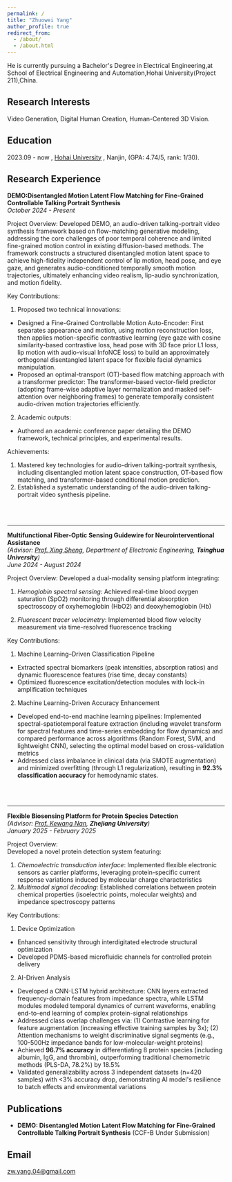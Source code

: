 ```yaml
---
permalink: /
title: "Zhuowei Yang"
author_profile: true
redirect_from: 
  - /about/
  - /about.html
---
```

He is currently pursuing a Bachelor's Degree in Electrical Engineering,at School of Electrical Engineering and Automation,Hohai University(Project 211),China.

Research Interests
------
Video Generation, Digital Human Creation, Human-Centered 3D Vision.



Education
------
2023.09 -  now , [Hohai University](https://www.hhu.edu.cn/) , Nanjin, (GPA: 4.74/5, rank: 1/30).



Research Experience
------
**DEMO:Disentangled Motion Latent Flow Matching for Fine-Grained Controllable Talking Portrait Synthesis**<br />
*October 2024 - Present*

Project Overview: Developed DEMO, an audio-driven talking-portrait video synthesis framework based on flow-matching generative modeling, addressing the core challenges of poor temporal coherence and limited fine-grained motion control in existing diffusion-based methods. The framework constructs a structured disentangled motion latent space to achieve high-fidelity independent control of lip motion, head pose, and eye gaze, and generates audio-conditioned temporally smooth motion trajectories, ultimately enhancing video realism, lip-audio synchronization, and motion fidelity.

Key Contributions:
1. Proposed two technical innovations:
 - Designed a Fine-Grained Controllable Motion Auto-Encoder: First separates appearance and motion, using motion reconstruction loss, then applies motion-specific contrastive learning (eye gaze with cosine similarity-based contrastive loss, head pose with 3D face prior L1 loss, lip motion with audio-visual InfoNCE loss) to build an approximately orthogonal disentangled latent space for flexible facial dynamics manipulation.
 - Proposed an optimal-transport (OT)-based flow matching approach with a transformer predictor: The transformer-based vector-field predictor (adopting frame-wise adaptive layer normalization and masked self-attention over neighboring frames) to generate temporally consistent audio-driven motion trajectories efficiently.


2. Academic outputs:
 - Authored an academic conference paper detailing the DEMO framework, technical principles, and experimental results.


Achievements:
1. Mastered key technologies for audio-driven talking-portrait synthesis, including disentangled motion latent space construction, OT-based flow matching, and transformer-based conditional motion prediction.
2. Established a systematic understanding of the audio-driven talking-portrait video synthesis pipeline.
<br />
<br />



------
**Multifunctional Fiber-Optic Sensing Guidewire for Neurointerventional Assistance**  
*(Advisor: [Prof. Xing Sheng](http://web.ee.tsinghua.edu.cn/shengxing/zh_CN/index.htm), Department of Electronic Engineering, **Tsinghua University**)*<br />
*June 2024 - August 2024*  

Project Overview:
Developed a dual-modality sensing platform integrating:  
1. *Hemoglobin spectral sensing*: Achieved real-time blood oxygen saturation (SpO2) monitoring through differential absorption spectroscopy of oxyhemoglobin (HbO2) and deoxyhemoglobin (Hb)

2. *Fluorescent tracer velocimetry*: Implemented blood flow velocity measurement via time-resolved fluorescence tracking  

Key Contributions:  
1. Machine Learning–Driven Classification Pipeline  
- Extracted spectral biomarkers (peak intensities, absorption ratios) and dynamic fluorescence features (rise time, decay constants)
- Optimized fluorescence excitation/detection modules with lock-in amplification techniques  
2. Machine Learning-Driven Accuracy Enhancement   
- Developed end-to-end machine learning pipelines: Implemented spectral-spatiotemporal feature extraction (including wavelet transform for spectral features and time-series embedding for flow dynamics) and compared performance across algorithms (Random Forest, SVM, and lightweight CNN), selecting the optimal model based on cross-validation metrics   
- Addressed class imbalance in clinical data (via SMOTE augmentation) and minimized overfitting (through L1 regularization), resulting in **92.3% classification accuracy** for hemodynamic states. 
<br />
<br />



------
**Flexible Biosensing Platform for Protein Species Detection**  
*(Advisor: [Prof. Kewang Nan](https://person.zju.edu.cn/knan), **Zhejiang University**)*<br />
*January 2025 - February 2025*  

Project Overview:  
Developed a novel protein detection system featuring:  
1. *Chemoelectric transduction interface*: Implemented flexible electronic sensors as carrier platforms, leveraging protein-specific current response variations induced by molecular charge characteristics  
2. *Multimodal signal decoding*: Established correlations between protein chemical properties (isoelectric points, molecular weights) and impedance spectroscopy patterns  

Key Contributions:
1. Device Optimization  
 - Enhanced sensitivity through interdigitated electrode structural optimization  
 - Developed PDMS-based microfluidic channels for controlled protein delivery  

2. AI-Driven Analysis  
 - Developed a CNN-LSTM hybrid architecture: CNN layers extracted frequency-domain features from impedance spectra, while LSTM modules modeled temporal dynamics of current waveforms, enabling end-to-end learning of complex protein-signal relationships  
 - Addressed class overlap challenges via: (1) Contrastive learning for feature augmentation (increasing effective training samples by 3x); (2) Attention mechanisms to weight discriminative signal segments (e.g., 100-500Hz impedance bands for low-molecular-weight proteins)  
 - Achieved **96.7% accuracy** in differentiating 8 protein species (including albumin, IgG, and thrombin), outperforming traditional chemometric methods (PLS-DA, 78.2%) by 18.5%  
 - Validated generalizability across 3 independent datasets (n=420 samples) with <3% accuracy drop, demonstrating AI model's resilience to batch effects and environmental variations  



Publications
------
- **DEMO: Disentangled Motion Latent Flow Matching for Fine-Grained Controllable Talking Portrait Synthesis** (CCF-B Under Submission)



Email
------
zw.yang.04@gmail.com
